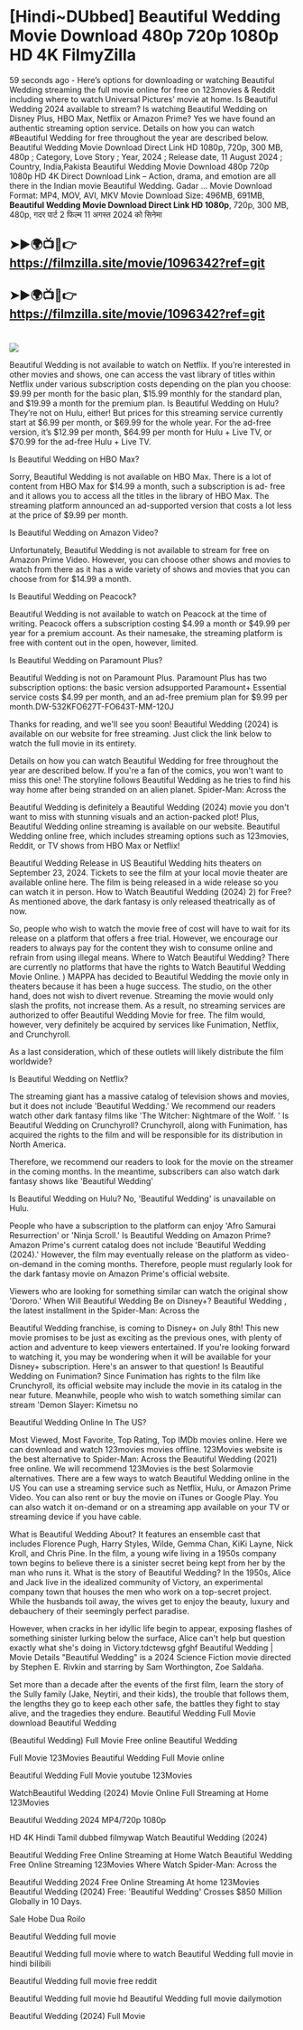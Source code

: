 # [Hindi~DUbbed] Beautiful Wedding Movie Download 480p 720p 1080p HD 4K FilmyZilla


59 seconds ago - Here’s options for downloading or watching Beautiful Wedding streaming the full movie online for free on 123movies & Reddit including where to watch Universal Pictures’ movie at home. Is Beautiful Wedding 2024 available to stream? Is watching Beautiful Wedding on Disney Plus, HBO Max, Netflix or Amazon Prime? Yes we have found an authentic streaming option service. Details on how you can watch #Beautiful Wedding for free throughout the year are described below. Beautiful Wedding Movie Download Direct Link HD 1080p, 720p, 300 MB, 480p ; Category, Love Story ; Year, 2024 ; Release date, 11 August 2024 ; Country, India,Pakista Beautiful Wedding Movie Download 480p 720p 1080p HD 4K Direct Download Link – Action, drama, and emotion are all there in the Indian movie Beautiful Wedding. Gadar ...
Movie Download Format: MP4, MOV, AVI, MKV
Movie Download Size: 496MB, 691MB, **Beautiful Wedding Movie Download Direct Link HD 1080p**, 720p, 300 MB, 480p, गदर पार्ट 2 फिल्म 11 अगस्त 2024 को सिनेमा

## ➤►🌍📺📱👉   https://filmzilla.site/movie/1096342?ref=git

## ➤►🌍📺📱👉   https://filmzilla.site/movie/1096342?ref=git

#

<img src="https://image.tmdb.org/t/p/w780//hP3HWRujFCM2qLUYhSAJEm23ElP.jpg" />

Beautiful Wedding is not available to watch on Netflix. If you’re interested in other movies and shows, one can access the vast library of titles within Netflix under various subscription costs depending on the plan you choose: $9.99 per month for the basic plan, $15.99 monthly for the standard plan, and $19.99 a month for the premium plan. Is Beautiful Wedding on Hulu? They’re not on Hulu, either! But prices for this streaming service currently start at $6.99 per month, or $69.99 for the whole year. For the ad-free version, it’s $12.99 per month, $64.99 per month for Hulu + Live TV, or $70.99 for the ad-free Hulu + Live TV.

Is Beautiful Wedding on HBO Max?

Sorry, Beautiful Wedding is not available on HBO Max. There is a lot of content from HBO Max for $14.99 a month, such a subscription is ad- free and it allows you to access all the titles in the library of HBO Max. The streaming platform announced an ad-supported version that costs a lot less at the price of $9.99 per month.

Is Beautiful Wedding on Amazon Video?

Unfortunately, Beautiful Wedding is not available to stream for free on Amazon Prime Video. However, you can choose other shows and movies to watch from there as it has a wide variety of shows and movies that you can choose from for $14.99 a month.

Is Beautiful Wedding on Peacock?

Beautiful Wedding is not available to watch on Peacock at the time of writing. Peacock offers a subscription costing $4.99 a month or $49.99 per year for a premium account. As their namesake, the streaming platform is free with content out in the open, however, limited.

Is Beautiful Wedding on Paramount Plus?

Beautiful Wedding is not on Paramount Plus. Paramount Plus has two subscription options: the basic version adsupported Paramount+ Essential service costs $4.99 per month, and an ad-free premium plan for $9.99 per month.DW-532KFO627T-FO643T-MM-120J

Thanks for reading, and we'll see you soon! Beautiful Wedding (2024) is available on our website for free streaming. Just click the link below to watch the full movie in its entirety.

Details on how you can watch Beautiful Wedding for free throughout the year are described below. If you're a fan of the comics, you won't want to miss this one! The storyline follows Beautiful Wedding as he tries to find his way home after being stranded on an alien planet. Spider-Man: Across the

Beautiful Wedding is definitely a Beautiful Wedding (2024) movie you don't want to miss with stunning visuals and an action-packed plot! Plus, Beautiful Wedding online streaming is available on our website. Beautiful Wedding online free, which includes streaming options such as 123movies, Reddit, or TV shows from HBO Max or Netflix!

Beautiful Wedding Release in US Beautiful Wedding hits theaters on September 23, 2024. Tickets to see the film at your local movie theater are available online here. The film is being released in a wide release so you can watch it in person. How to Watch Beautiful Wedding (2024) 2) for Free? As mentioned above, the dark fantasy is only released theatrically as of now.

So, people who wish to watch the movie free of cost will have to wait for its release on a platform that offers a free trial. However, we encourage our readers to always pay for the content they wish to consume online and refrain from using illegal means. Where to Watch Beautiful Wedding? There are currently no platforms that have the rights to Watch Beautiful Wedding Movie Online. ) MAPPA has decided to Beautiful Wedding the movie only in theaters because it has been a huge success. The studio, on the other hand, does not wish to divert revenue. Streaming the movie would only slash the profits, not increase them. As a result, no streaming services are authorized to offer Beautiful Wedding Movie for free. The film would, however, very definitely be acquired by services like Funimation, Netflix, and Crunchyroll.

As a last consideration, which of these outlets will likely distribute the film worldwide?

Is Beautiful Wedding on Netflix?

The streaming giant has a massive catalog of television shows and movies, but it does not include 'Beautiful Wedding.' We recommend our readers watch other dark fantasy films like 'The Witcher: Nightmare of the Wolf. ' Is Beautiful Wedding on Crunchyroll? Crunchyroll, along with Funimation, has acquired the rights to the film and will be responsible for its distribution in North America.

Therefore, we recommend our readers to look for the movie on the streamer in the coming months. In the meantime, subscribers can also watch dark fantasy shows like 'Beautiful Wedding'

Is Beautiful Wedding on Hulu? No, 'Beautiful Wedding' is unavailable on Hulu.

People who have a subscription to the platform can enjoy 'Afro Samurai Resurrection' or 'Ninja Scroll.' Is Beautiful Wedding on Amazon Prime? Amazon Prime's current catalog does not include 'Beautiful Wedding (2024).' However, the film may eventually release on the platform as video-on-demand in the coming months. Therefore, people must regularly look for the dark fantasy movie on Amazon Prime's official website.

Viewers who are looking for something similar can watch the original show 'Dororo.' When Will Beautiful Wedding Be on Disney+? Beautiful Wedding , the latest installment in the Spider-Man: Across the

Beautiful Wedding franchise, is coming to Disney+ on July 8th! This new movie promises to be just as exciting as the previous ones, with plenty of action and adventure to keep viewers entertained. If you're looking forward to watching it, you may be wondering when it will be available for your Disney+ subscription. Here's an answer to that question! Is Beautiful Wedding on Funimation? Since Funimation has rights to the film like Crunchyroll, its official website may include the movie in its catalog in the near future. Meanwhile, people who wish to watch something similar can stream 'Demon Slayer: Kimetsu no

Beautiful Wedding Online In The US?

Most Viewed, Most Favorite, Top Rating, Top IMDb movies online. Here we can download and watch 123movies movies offline. 123Movies website is the best alternative to Spider-Man: Across the Beautiful Wedding (2021) free online. We will recommend 123Movies is the best Solarmovie alternatives. There are a few ways to watch Beautiful Wedding online in the US You can use a streaming service such as Netflix, Hulu, or Amazon Prime Video. You can also rent or buy the movie on iTunes or Google Play. You can also watch it on-demand or on a streaming app available on your TV or streaming device if you have cable.

What is Beautiful Wedding About? It features an ensemble cast that includes Florence Pugh, Harry Styles, Wilde, Gemma Chan, KiKi Layne, Nick Kroll, and Chris Pine. In the film, a young wife living in a 1950s company town begins to believe there is a sinister secret being kept from her by the man who runs it. What is the story of Beautiful Wedding? In the 1950s, Alice and Jack live in the idealized community of Victory, an experimental company town that houses the men who work on a top-secret project. While the husbands toil away, the wives get to enjoy the beauty, luxury and debauchery of their seemingly perfect paradise.

However, when cracks in her idyllic life begin to appear, exposing flashes of something sinister lurking below the surface, Alice can't help but question exactly what she's doing in Victory.tdctewsg gfghf Beautiful Wedding | Movie Details "Beautiful Wedding" is a 2024 Science Fiction movie directed by Stephen E. Rivkin and starring by Sam Worthington, Zoe Saldaña.

Set more than a decade after the events of the first film, learn the story of the Sully family (Jake, Neytiri, and their kids), the trouble that follows them, the lengths they go to keep each other safe, the battles they fight to stay alive, and the tragedies they endure. Beautiful Wedding Full Movie download Beautiful Wedding

(Beautiful Wedding) Full Movie Free online Beautiful Wedding

Full Movie 123Movies Beautiful Wedding Full Movie online

Beautiful Wedding Full Movie youtube 123Movies

WatchBeautiful Wedding (2024) Movie Online Full Streaming at Home 123Movies

Beautiful Wedding 2024 MP4/720p 1080p

HD 4K Hindi Tamil dubbed filmywap Watch Beautiful Wedding (2024)

Beautiful Wedding Free Online Streaming at Home Watch Beautiful Wedding Free Online Streaming 123Movies Where Watch Spider-Man: Across the

Beautiful Wedding 2024 Free Online Streaming At home 123Movies Beautiful Wedding (2024) Free: 'Beautiful Wedding' Crosses $850 Million Globally in 10 Days.

Sale Hobe Dua Roilo

Beautiful Wedding full movie

Beautiful Wedding full movie where to watch Beautiful Wedding full movie in hindi bilibili

Beautiful Wedding full movie free reddit

Beautiful Wedding full movie hd Beautiful Wedding full movie dailymotion

Beautiful Wedding (2024) Full Movie